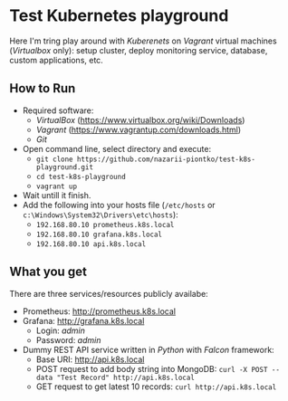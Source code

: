 # Test Kubernetes playground

Here I'm tring play around with _Kuberenets_ on _Vagrant_ virtual machines (_Virtualbox_ only): setup cluster, deploy monitoring service, database, custom applications, etc.

## How to Run

* Required software:
    * _VirtualBox_ (https://www.virtualbox.org/wiki/Downloads)
    * _Vagrant_ (https://www.vagrantup.com/downloads.html)
    * _Git_
* Open command line, select directory and execute:
    * ```git clone https://github.com/nazarii-piontko/test-k8s-playground.git```
    * ```cd test-k8s-playground```
    * ```vagrant up```
* Wait untill it finish.
* Add the following into your hosts file (```/etc/hosts``` or ```c:\Windows\System32\Drivers\etc\hosts```):
    * ```192.168.80.10 prometheus.k8s.local```
    * ```192.168.80.10 grafana.k8s.local```
    * ```192.168.80.10 api.k8s.local```

## What you get

There are three services/resources publicly availabe:

* Prometheus: http://prometheus.k8s.local
* Grafana: http://grafana.k8s.local
    * Login: _admin_
    * Password: _admin_
* Dummy REST API service written in _Python_ with _Falcon_ framework:
    * Base URI: http://api.k8s.local
    * POST request to add body string into MongoDB: ```curl -X POST --data "Test Record" http://api.k8s.local```
    * GET request to get latest 10 records: ```curl http://api.k8s.local```
    
